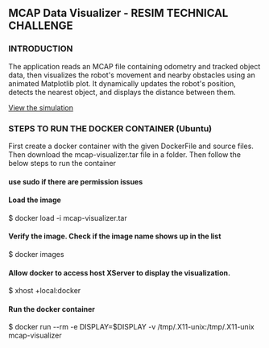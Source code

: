 ## MCAP Data Visualizer - RESIM TECHNICAL CHALLENGE

### INTRODUCTION

The application reads an MCAP file containing odometry and tracked object data, then 
visualizes the robot's movement and nearby obstacles using an animated Matplotlib 
plot. It dynamically updates the robot's position, detects the nearest object, and displays 
the distance between them. 

[View the simulation](https://www.youtube.com/watch?v=8HW-jvKzbCw)

### STEPS TO RUN THE DOCKER CONTAINER (Ubuntu)

First create a docker container with the given DockerFile and source files. Then download the mcap-visualizer.tar file in a folder. 
Then follow the below steps to run the container 

#### use sudo if there are permission issues 

#### Load the image 
$ docker load -i mcap-visualizer.tar 

#### Verify the image. Check if the image name shows up in the list 
$ docker images 

#### Allow docker to access host XServer to display the visualization.  
$ xhost +local:docker 

#### Run the docker container 
$ docker run --rm -e DISPLAY=$DISPLAY -v /tmp/.X11-unix:/tmp/.X11-unix 
mcap-visualizer 
